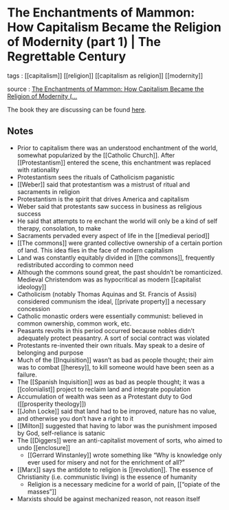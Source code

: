 # The Enchantments of Mammon: How Capitalism Became the Religion of Modernity (part 1) | The Regrettable Century

tags
: [[capitalism]] [[religion]] [[capitalism as religion]] [[modernity]]

source
: [The Enchantments of Mammon: How Capitalism Became the Religion of Modernity (&#x2026;](https://www.buzzsprout.com/220523/4450613-the-enchantments-of-mammon-how-capitalism-became-the-religion-of-modernity-part-i-with-red-library)

The book they are discussing can be found [here](https://www.hup.harvard.edu/catalog.php?isbn=9780674984615).


## Notes

-   Prior to capitalism there was an understood enchantment of the world, somewhat popularized by the [[Catholic Church]]. After [[Protestantism]] entered the scene, this enchantment was replaced with rationality
-   Protestantism sees the rituals of Catholicism paganistic
-   [[Weber]] said that protestantism was a mistrust of ritual and sacraments in religion
-   Protestantism is the spirit that drives America and capitalism
-   Weber said that protestants saw success in business as religious success
-   He said that attempts to re enchant the world will only be a kind of self therapy, consolation, to make
-   Sacraments pervaded every aspect of life in the [[medieval period]]
-   [[The commons]] were granted collective ownership of a certain portion of land. This idea flies in the face of modern capitalism
-   Land was constantly equitably divided in [[the commons]], frequently redistributed according to common need
-   Although the commons sound great, the past shouldn&rsquo;t be romanticized. Medieval Christendom was as hypocritical as modern [[capitalist ideology]]
-   Catholicism (notably Thomas Aquinas and St. Francis of Assisi) considered communism the ideal, [[private property]] a necessary concession
-   Catholic monastic orders were essentially communist: believed in common ownership, common work, etc.
-   Peasants revolts in this period occurred because nobles didn&rsquo;t adequately protect peasantry. A sort of social contract was violated
-   Protestants re-invented their own rituals. May speak to a desire of belonging and purpose
-   Much of the [[Inquisition]] wasn&rsquo;t as bad as people thought; their aim was to combat [[heresy]], to kill someone would have been seen as a failure.
-   The [[Spanish Inquisition]] _was_ as bad as people thought; it was a [[colonialist]] project to reclaim land and integrate population
-   Accumulation of wealth was seen as a Protestant duty to God ([[prosperity theology]])
-   [[John Locke]] said that land had to be improved, nature has no value, and otherwise you don&rsquo;t have a right to it
-   [[Milton]] suggested that having to labor was the punishment imposed by God, self-reliance is satanic
-   The [[Diggers]] were an anti-capitalist movement of sorts, who aimed to undo [[enclosure]]
    -   [[Gerrard Winstanley]] wrote something like &ldquo;Why is knowledge only ever used for misery and not for the enrichment of all?&rdquo;
-   [[Marx]] says the antidote to religion is [[revolution]]. The essence of Christianity (i.e. communistic living) is the essence of humanity
    -   Religion is a necessary medicine for a world of pain, [[&ldquo;opiate of the masses&rdquo;]]
-   Marxists should be against mechanized reason, not reason itself
